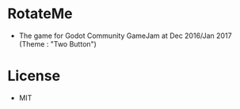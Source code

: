 # RotateMe
- The game for Godot Community GameJam at Dec 2016/Jan 2017 (Theme : "Two Button")

# License
- MIT
